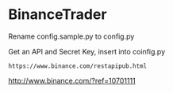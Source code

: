 # BinanceTrader 

Rename config.sample.py to config.py

Get an API and Secret Key, insert into coinfig.py

    https://www.binance.com/restapipub.html

 http://www.binance.com/?ref=10701111 

    
    
    
